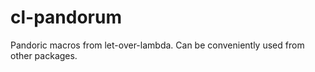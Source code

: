 cl-pandorum
===========

Pandoric macros from let-over-lambda. Can be conveniently used from other packages.